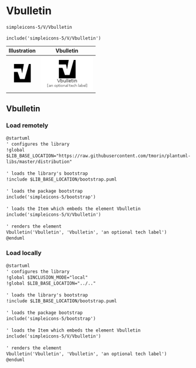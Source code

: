 # Vbulletin


```text
simpleicons-5/V/Vbulletin
```

```text
include('simpleicons-5/V/Vbulletin')
```



| Illustration | Vbulletin |
| :---: | :---: |
| ![illustration for Illustration](../../simpleicons-5/V/Vbulletin.png) | ![illustration for Vbulletin](../../simpleicons-5/V/Vbulletin.Local.png) |




## Vbulletin

### Load remotely
```plantuml
@startuml
' configures the library
!global $LIB_BASE_LOCATION="https://raw.githubusercontent.com/tmorin/plantuml-libs/master/distribution"

' loads the library's bootstrap
!include $LIB_BASE_LOCATION/bootstrap.puml

' loads the package bootstrap
include('simpleicons-5/bootstrap')

' loads the Item which embeds the element Vbulletin
include('simpleicons-5/V/Vbulletin')

' renders the element
Vbulletin('Vbulletin', 'Vbulletin', 'an optional tech label')
@enduml
```

### Load locally
```plantuml
@startuml
' configures the library
!global $INCLUSION_MODE="local"
!global $LIB_BASE_LOCATION="../.."

' loads the library's bootstrap
!include $LIB_BASE_LOCATION/bootstrap.puml

' loads the package bootstrap
include('simpleicons-5/bootstrap')

' loads the Item which embeds the element Vbulletin
include('simpleicons-5/V/Vbulletin')

' renders the element
Vbulletin('Vbulletin', 'Vbulletin', 'an optional tech label')
@enduml
```


